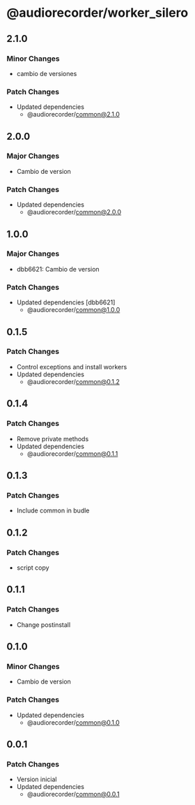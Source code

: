 # @audiorecorder/worker_silero

## 2.1.0

### Minor Changes

- cambio de versiones

### Patch Changes

- Updated dependencies
  - @audiorecorder/common@2.1.0

## 2.0.0

### Major Changes

- Cambio de version

### Patch Changes

- Updated dependencies
  - @audiorecorder/common@2.0.0

## 1.0.0

### Major Changes

- dbb6621: Cambio de version

### Patch Changes

- Updated dependencies [dbb6621]
  - @audiorecorder/common@1.0.0

## 0.1.5

### Patch Changes

- Control exceptions and install workers
- Updated dependencies
  - @audiorecorder/common@0.1.2

## 0.1.4

### Patch Changes

- Remove private methods
- Updated dependencies
  - @audiorecorder/common@0.1.1

## 0.1.3

### Patch Changes

- Include common in budle

## 0.1.2

### Patch Changes

- script copy

## 0.1.1

### Patch Changes

- Change postinstall

## 0.1.0

### Minor Changes

- Cambio de version

### Patch Changes

- Updated dependencies
  - @audiorecorder/common@0.1.0

## 0.0.1

### Patch Changes

- Version inicial
- Updated dependencies
  - @audiorecorder/common@0.0.1
